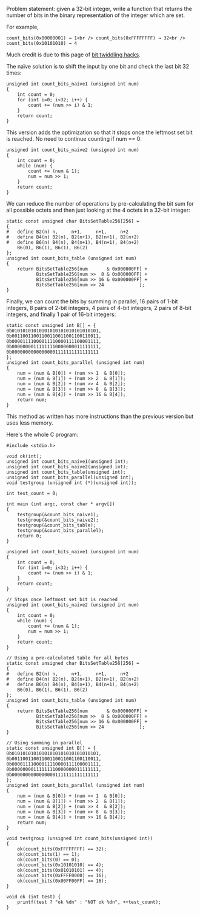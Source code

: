 Problem statement: given a 32-bit integer, write a function that returns the number of bits in the binary representation of the integer which are set.

For example,

`count_bits(0x00000001) → 1<br />
count_bits(0xFFFFFFFF) → 32<br />
count_bits(0x10101010) → 4`

Much credit is due to this page of [bit twiddling hacks][1].

 [1]: http://graphics.stanford.edu/~seander/bithacks.html#CountBitsSetNaive

The naïve solution is to shift the input by one bit and check the last bit 32 times:

<pre class="prettyprint lang-c"><code>unsigned int count_bits_naive1 (unsigned int num)
{
    int count = 0;
    for (int i=0; i&lt;32; i++) {
        count += (num >> i) & 1;
    }
    return count;
}
</code></pre>

This version adds the optimization so that it stops once the leftmost set bit is reached. No need to continue counting if num == 0:

<pre class="prettyprint lang-c"><code>unsigned int count_bits_naive2 (unsigned int num)
{
    int count = 0;
    while (num) {
        count += (num & 1);
        num = num >> 1;
    }
    return count;
}
</code></pre>

We can reduce the number of operations by pre-calculating the bit sum for all possible octets and then just looking at the 4 octets in a 32-bit integer:

<pre class="prettyprint lang-c"><code>static const unsigned char BitsSetTable256[256] =
{
#   define B2(n) n,     n+1,     n+1,     n+2
#   define B4(n) B2(n), B2(n+1), B2(n+1), B2(n+2)
#   define B6(n) B4(n), B4(n+1), B4(n+1), B4(n+2)
    B6(0), B6(1), B6(1), B6(2)
};
unsigned int count_bits_table (unsigned int num)
{
    return BitsSetTable256[num       & 0x000000FF] +
           BitsSetTable256[num >>  8 & 0x000000FF] +
           BitsSetTable256[num >> 16 & 0x000000FF] +
           BitsSetTable256[num >> 24             ];
}
</code></pre>

Finally, we can count the bits by summing in parallel, 16 pairs of 1-bit integers, 8 pairs of 2-bit integers, 4 pairs of 4-bit integers, 2 pairs of 8-bit integers, and finally 1 pair of 16-bit integers:

<pre class="prettyprint lang-c"><code>static const unsigned int B[] = {
0b01010101010101010101010101010101,
0b00110011001100110011001100110011,
0b00001111000011110000111100001111,
0b00000000111111110000000011111111,
0b00000000000000001111111111111111
};
unsigned int count_bits_parallel (unsigned int num)
{
    num = (num & B[0]) + (num >> 1  & B[0]);
    num = (num & B[1]) + (num >> 2  & B[1]);
    num = (num & B[2]) + (num >> 4  & B[2]);
    num = (num & B[3]) + (num >> 8  & B[3]);
    num = (num & B[4]) + (num >> 16 & B[4]);
    return num;
}
</code></pre>

This method as written has more instructions than the previous version but uses less memory.

Here's the whole C program:

<pre class="prettyprint lang-c"><code>#include &lt;stdio.h>

void ok(int);
unsigned int count_bits_naive1(unsigned int);
unsigned int count_bits_naive2(unsigned int);
unsigned int count_bits_table(unsigned int);
unsigned int count_bits_parallel(unsigned int);
void testgroup (unsigned int (*)(unsigned int));

int test_count = 0;

int main (int argc, const char * argv[])
{
    testgroup(&count_bits_naive1);
    testgroup(&count_bits_naive2);
    testgroup(&count_bits_table);
    testgroup(&count_bits_parallel);
    return 0;
}

unsigned int count_bits_naive1 (unsigned int num)
{
    int count = 0;
    for (int i=0; i&lt;32; i++) {
        count += (num >> i) & 1;
    }
    return count;
}

// Stops once leftmost set bit is reached
unsigned int count_bits_naive2 (unsigned int num)
{
    int count = 0;
    while (num) {
        count += (num & 1);
        num = num >> 1;
    }
    return count;
}

// Using a pre-calculated table for all bytes
static const unsigned char BitsSetTable256[256] =
{
#   define B2(n) n,     n+1,     n+1,     n+2
#   define B4(n) B2(n), B2(n+1), B2(n+1), B2(n+2)
#   define B6(n) B4(n), B4(n+1), B4(n+1), B4(n+2)
    B6(0), B6(1), B6(1), B6(2)
};
unsigned int count_bits_table (unsigned int num)
{
    return BitsSetTable256[num       & 0x000000FF] +
           BitsSetTable256[num >>  8 & 0x000000FF] +
           BitsSetTable256[num >> 16 & 0x000000FF] +
           BitsSetTable256[num >> 24             ];
}

// Using summing in parallel
static const unsigned int B[] = {
0b01010101010101010101010101010101,
0b00110011001100110011001100110011,
0b00001111000011110000111100001111,
0b00000000111111110000000011111111,
0b00000000000000001111111111111111
};
unsigned int count_bits_parallel (unsigned int num)
{
    num = (num & B[0]) + (num >> 1  & B[0]);
    num = (num & B[1]) + (num >> 2  & B[1]);
    num = (num & B[2]) + (num >> 4  & B[2]);
    num = (num & B[3]) + (num >> 8  & B[3]);
    num = (num & B[4]) + (num >> 16 & B[4]);
    return num;
}

void testgroup (unsigned int count_bits(unsigned int))
{
    ok(count_bits(0xFFFFFFFF) == 32);
    ok(count_bits(1) == 1);
    ok(count_bits(0) == 0);
    ok(count_bits(0x10101010) == 4);
    ok(count_bits(0x01010101) == 4);
    ok(count_bits(0xFFFF0000) == 16);
    ok(count_bits(0x00FF00FF) == 16);
}

void ok (int test) {
    printf(test ? "ok %dn" : "NOT ok %dn", ++test_count);
}
</code></pre>